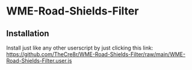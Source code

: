 # WME-Road-Shields-Filter

## Installation

Install just like any other userscript by just clicking this link:
https://github.com/TheCre8r/WME-Road-Shields-Filter/raw/main/WME-Road-Shields-Filter.user.js
